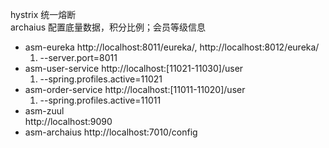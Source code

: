 hystrix 统一熔断<br/>
archaius 配置底量数据，积分比例；会员等级信息


- asm-eureka
    http://localhost:8011/eureka/, http://localhost:8012/eureka/
    1. --server.port=8011
- asm-user-service
    http://localhost:[11021-11030]/user
    1. --spring.profiles.active=11021
- asm-order-service
    http://localhost:[11011-11020]/user
    1. --spring.profiles.active=11011
- asm-zuul  
    http://localhost:9090
- asm-archaius
    http://localhost:7010/config